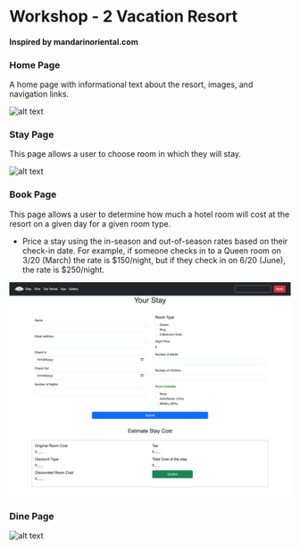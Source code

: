# Workshop - 2 Vacation Resort

#### Inspired by mandarinoriental.com


### Home Page

A home page with informational text about the resort, images, and navigation links.

![alt text](./images/home-page-ss.png)


### Stay Page
This page allows a user to choose room in which they will stay.

![alt text](./images/stay-page-ss.png)

### Book Page
This page allows a user to determine how much a hotel room will cost at the resort on a given day for a given room type.

- Price a stay using the in-season and out-of-season rates based on their check-in date. For
example, if someone checks in to a Queen room on 3/20 (March) the rate is $150/night, but if
they check in on 6/20 (June), the rate is $250/night.

![alt text](./images/book-ss.png)


### Dine Page

![alt text](./images/dine-page-ss.png)